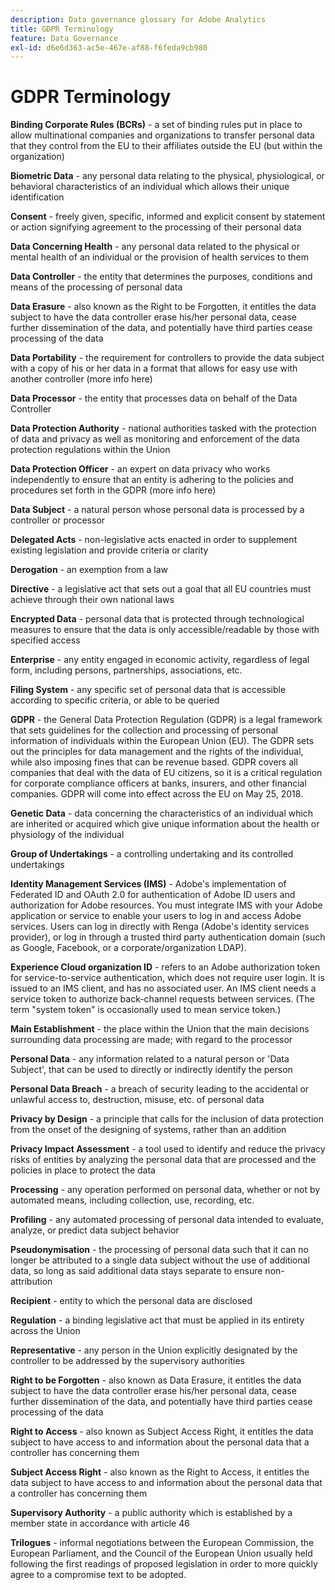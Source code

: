 ```yaml
---
description: Data governance glossary for Adobe Analytics
title: GDPR Terminology
feature: Data Governance
exl-id: d6e6d363-ac5e-467e-af88-f6feda9cb980
---
```

# GDPR Terminology

**Binding Corporate Rules (BCRs)** - a set of binding rules put in place to allow multinational companies and organizations to transfer personal data that they control from the EU to their affiliates outside the EU (but within the organization)

**Biometric Data** - any personal data relating to the physical, physiological, or behavioral characteristics of an individual which allows their unique identification

**Consent** - freely given, specific, informed and explicit consent by statement or action signifying agreement to the processing of their personal data

**Data Concerning Health** - any personal data related to the physical or mental health of an individual or the provision of health services to them

**Data Controller** - the entity that determines the purposes, conditions and means of the processing of personal data

**Data Erasure** - also known as the Right to be Forgotten, it entitles the data subject to have the data controller erase his/her personal data, cease further dissemination of the data, and potentially have third parties cease processing of the data

**Data Portability** - the requirement for controllers to provide the data subject with a copy of his or her data in a format that allows for easy use with another controller (more info here)

**Data Processor** - the entity that processes data on behalf of the Data Controller

**Data Protection Authority** - national authorities tasked with the protection of data and privacy as well as monitoring and enforcement of the data protection regulations within the Union

**Data Protection Officer** - an expert on data privacy who works independently to ensure that an entity is adhering to the policies and procedures set forth in the GDPR (more info here)

**Data Subject** - a natural person whose personal data is processed by a controller or processor

**Delegated Acts** - non-legislative acts enacted in order to supplement existing legislation and provide criteria or clarity

**Derogation** - an exemption from a law

**Directive** - a legislative act that sets out a goal that all EU countries must achieve through their own national laws

**Encrypted Data** - personal data that is protected through technological measures to ensure that the data is only accessible/readable by those with specified access

**Enterprise** - any entity engaged in economic activity, regardless of legal form, including persons, partnerships, associations, etc.

**Filing System** - any specific set of personal data that is accessible according to specific criteria, or able to be queried

**GDPR** - the General Data Protection Regulation (GDPR) is a legal framework that sets guidelines for the collection and processing of personal information of individuals within the European Union (EU). The GDPR sets out the principles for data management and the rights of the individual, while also imposing fines that can be revenue based. GDPR covers all companies that deal with the data of EU citizens, so it is a critical regulation for corporate compliance officers at banks, insurers, and other financial companies. GDPR will come into effect across the EU on May 25, 2018.

**Genetic Data** - data concerning the characteristics of an individual which are inherited or acquired which give unique information about the health or physiology of the individual

**Group of Undertakings** - a controlling undertaking and its controlled undertakings

**Identity Management Services (IMS)** - Adobe's implementation of Federated ID and OAuth 2.0 for authentication of Adobe ID users and authorization for Adobe resources. You must integrate IMS with your Adobe application or service to enable your users to log in and access Adobe services. Users can log in directly with Renga (Adobe's identity services provider), or log in through a trusted third party authentication domain (such as Google, Facebook, or a corporate/organization LDAP).

**Experience Cloud organization ID** - refers to an Adobe authorization token for service-to-service authentication, which does not require user login. It is issued to an IMS client, and has no associated user. An IMS client needs a service token to authorize back-channel requests between services. (The term "system token" is occasionally used to mean service token.)

**Main Establishment** - the place within the Union that the main decisions surrounding data processing are made; with regard to the processor

**Personal Data** - any information related to a natural person or 'Data Subject', that can be used to directly or indirectly identify the person

**Personal Data Breach** - a breach of security leading to the accidental or unlawful access to, destruction, misuse, etc. of personal data

**Privacy by Design** - a principle that calls for the inclusion of data protection from the onset of the designing of systems, rather than an addition

**Privacy Impact Assessment** - a tool used to identify and reduce the privacy risks of entities by analyzing the personal data that are processed and the policies in place to protect the data

**Processing** - any operation performed on personal data, whether or not by automated means, including collection, use, recording, etc.

**Profiling** - any automated processing of personal data intended to evaluate, analyze, or predict data subject behavior

**Pseudonymisation** - the processing of personal data such that it can no longer be attributed to a single data subject without the use of additional data, so long as said additional data stays separate to ensure non-attribution

**Recipient** - entity to which the personal data are disclosed

**Regulation** - a binding legislative act that must be applied in its entirety across the Union

**Representative** - any person in the Union explicitly designated by the controller to be addressed by the supervisory authorities

**Right to be Forgotten** - also known as Data Erasure, it entitles the data subject to have the data controller erase his/her personal data, cease further dissemination of the data, and potentially have third parties cease processing of the data

**Right to Access** - also known as Subject Access Right, it entitles the data subject to have access to and information about the personal data that a controller has concerning them

**Subject Access Right** - also known as the Right to Access, it entitles the data subject to have access to and information about the personal data that a controller has concerning them

**Supervisory Authority** - a public authority which is established by a member state in accordance with article 46

**Trilogues** - informal negotiations between the European Commission, the European Parliament, and the Council of the European Union usually held following the first readings of proposed legislation in order to more quickly agree to a compromise text to be adopted.

